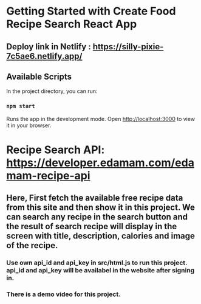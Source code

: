 # Getting Started with Create Food Recipe Search React App 
## Deploy link  in Netlify : https://silly-pixie-7c5ae6.netlify.app/

## Available Scripts

In the project directory, you can run:

### `npm start`

Runs the app in the development mode.
Open [http://localhost:3000](http://localhost:3000) to view it in your browser.

# Recipe Search API: https://developer.edamam.com/edamam-recipe-api

## Here, First fetch the available free recipe data from this site and then show it in this project. We can search any recipe in the search button and the result of search recipe will display in the screen with title, description, calories and image of the recipe.

### Use own api_id and api_key in src/html.js to run this project. api_id and api_key will be availabel in the website after signing in.

### There is a demo video for this project.


